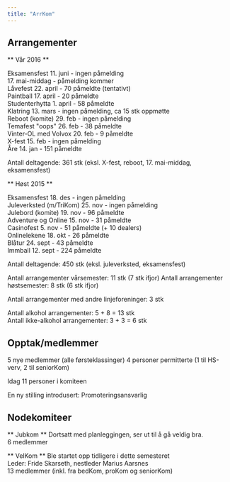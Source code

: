 ```yaml
---
title: "ArrKom"
---
```


Arrangementer
------------------

** Vår 2016 **

Eksamensfest 11. juni - ingen påmelding  
17. mai-middag - påmelding kommer  
Låvefest 22. april - 70 påmeldte (tentativt)  
Paintball 17. april - 20 påmeldte  
Studenterhytta 1. april - 58 påmeldte  
Klatring 13. mars - ingen påmelding, ca 15 stk oppmøtte  
Reboot (komite) 29. feb - ingen påmelding  
Temafest "oops" 26. feb - 38 påmeldte  
Vinter-OL med Volvox 20. feb - 9 påmeldte  
X-fest 15. feb - ingen påmelding  
Åre 14. jan - 151 påmeldte  

Antall deltagende: 361 stk (eksl. X-fest, reboot, 17. mai-middag, eksamensfest)

** Høst 2015 **

Eksamensfest 18. des - ingen påmelding  
Juleverksted (m/TriKom) 25. nov - ingen påmelding  
Julebord (komite) 19. nov - 96 påmeldte  
Adventure og Online 15. nov - 31 påmeldte  
Casinofest 5. nov - 51 påmeldte (+ 10 dealers)  
Onlinelekene 18. okt - 26 påmeldte  
Blåtur 24. sept - 43 påmeldte  
Immball 12. sept - 224 påmeldte  

Antall deltagende: 450 stk (eksl. juleverksted, eksamensfest)

Antall arrangementer vårsemester: 11 stk  (7 stk ifjor)
Antall arrangementer høstsemester: 8 stk  (6 stk ifjor)

Antall arrangementer med andre linjeforeninger: 3 stk  

Antall alkohol arrangementer: 5 + 8 = 13 stk  
Antall ikke-alkohol arrangementer: 3 + 3 = 6 stk



Opptak/medlemmer
------------------
5 nye medlemmer (alle førsteklassinger)
4 personer permitterte (1 til HS-verv, 2 til seniorKom)

Idag 11 personer i komiteen

En ny stilling introdusert: Promoteringsansvarlig


Nodekomiteer
------------------

** Jubkom **
Dortsatt med planleggingen, ser ut til å gå veldig bra.  
6 medlemmer

** VelKom **
Ble startet opp tidligere i dette semesteret  
Leder: Fride Skarseth, nestleder Marius Aarsnes  
13 medlemmer (inkl. fra bedKom, proKom og seniorKom)